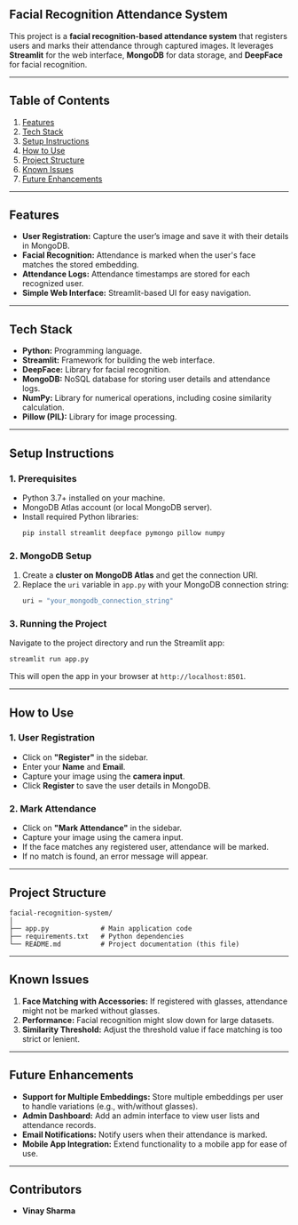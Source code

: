 ## **Facial Recognition Attendance System**  

This project is a **facial recognition-based attendance system** that registers users and marks their attendance through captured images. It leverages **Streamlit** for the web interface, **MongoDB** for data storage, and **DeepFace** for facial recognition.

---

## **Table of Contents**  
1. [Features](#features)  
2. [Tech Stack](#tech-stack)  
3. [Setup Instructions](#setup-instructions)  
4. [How to Use](#how-to-use)  
5. [Project Structure](#project-structure)  
6. [Known Issues](#known-issues)  
7. [Future Enhancements](#future-enhancements)  

---

## **Features**  
- **User Registration:** Capture the user’s image and save it with their details in MongoDB.  
- **Facial Recognition:** Attendance is marked when the user's face matches the stored embedding.  
- **Attendance Logs:** Attendance timestamps are stored for each recognized user.  
- **Simple Web Interface:** Streamlit-based UI for easy navigation.  

---

## **Tech Stack**  
- **Python:** Programming language.  
- **Streamlit:** Framework for building the web interface.  
- **DeepFace:** Library for facial recognition.  
- **MongoDB:** NoSQL database for storing user details and attendance logs.  
- **NumPy:** Library for numerical operations, including cosine similarity calculation.  
- **Pillow (PIL):** Library for image processing.  

---

## **Setup Instructions**  

### **1. Prerequisites**  
- Python 3.7+ installed on your machine.  
- MongoDB Atlas account (or local MongoDB server).  
- Install required Python libraries:
  ```bash
  pip install streamlit deepface pymongo pillow numpy
  ```

### **2. MongoDB Setup**  
1. Create a **cluster on MongoDB Atlas** and get the connection URI.  
2. Replace the `uri` variable in `app.py` with your MongoDB connection string:
   ```python
   uri = "your_mongodb_connection_string"
   ```

### **3. Running the Project**  
Navigate to the project directory and run the Streamlit app:
```bash
streamlit run app.py
```
This will open the app in your browser at `http://localhost:8501`.  

---

## **How to Use**  

### **1. User Registration**  
- Click on **"Register"** in the sidebar.  
- Enter your **Name** and **Email**.  
- Capture your image using the **camera input**.  
- Click **Register** to save the user details in MongoDB.

### **2. Mark Attendance**  
- Click on **"Mark Attendance"** in the sidebar.  
- Capture your image using the camera input.  
- If the face matches any registered user, attendance will be marked.  
- If no match is found, an error message will appear.  

---

## **Project Structure**  
```
facial-recognition-system/
│
├── app.py             # Main application code  
├── requirements.txt   # Python dependencies  
└── README.md          # Project documentation (this file)  
```

---

## **Known Issues**  
1. **Face Matching with Accessories:** If registered with glasses, attendance might not be marked without glasses.  
2. **Performance:** Facial recognition might slow down for large datasets.  
3. **Similarity Threshold:** Adjust the threshold value if face matching is too strict or lenient.

---

## **Future Enhancements**  
- **Support for Multiple Embeddings:** Store multiple embeddings per user to handle variations (e.g., with/without glasses).  
- **Admin Dashboard:** Add an admin interface to view user lists and attendance records.  
- **Email Notifications:** Notify users when their attendance is marked.  
- **Mobile App Integration:** Extend functionality to a mobile app for ease of use.  

---

## **Contributors**  
- **Vinay Sharma**

